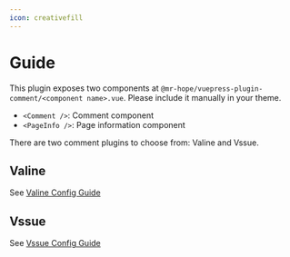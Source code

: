 ```yaml
---
icon: creativefill
---
```


# Guide

This plugin exposes two components at `@mr-hope/vuepress-plugin-comment/<component name>.vue`. Please include it manually in your theme.

- `<Comment />`: Comment component
- `<PageInfo />`: Page information component

There are two comment plugins to choose from: Valine and Vssue.

## Valine

See [Valine Config Guide](valine.md)

## Vssue

See [Vssue Config Guide](vssue.md)
